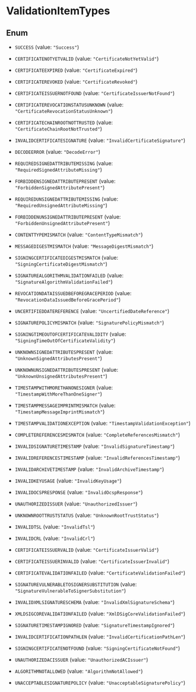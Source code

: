 

# ValidationItemTypes

## Enum


* `SUCCESS` (value: `"Success"`)

* `CERTIFICATENOTYETVALID` (value: `"CertificateNotYetValid"`)

* `CERTIFICATEEXPIRED` (value: `"CertificateExpired"`)

* `CERTIFICATEREVOKED` (value: `"CertificateRevoked"`)

* `CERTIFICATEISSUERNOTFOUND` (value: `"CertificateIssuerNotFound"`)

* `CERTIFICATEREVOCATIONSTATUSUNKNOWN` (value: `"CertificateRevocationStatusUnknown"`)

* `CERTIFICATECHAINROOTNOTTRUSTED` (value: `"CertificateChainRootNotTrusted"`)

* `INVALIDCERTIFICATESIGNATURE` (value: `"InvalidCertificateSignature"`)

* `DECODEERROR` (value: `"DecodeError"`)

* `REQUIREDSIGNEDATTRIBUTEMISSING` (value: `"RequiredSignedAttributeMissing"`)

* `FORBIDDENSIGNEDATTRIBUTEPRESENT` (value: `"ForbiddenSignedAttributePresent"`)

* `REQUIREDUNSIGNEDATTRIBUTEMISSING` (value: `"RequiredUnsignedAttributeMissing"`)

* `FORBIDDENUNSIGNEDATTRIBUTEPRESENT` (value: `"ForbiddenUnsignedAttributePresent"`)

* `CONTENTTYPEMISMATCH` (value: `"ContentTypeMismatch"`)

* `MESSAGEDIGESTMISMATCH` (value: `"MessageDigestMismatch"`)

* `SIGNINGCERTIFICATEDIGESTMISMATCH` (value: `"SigningCertificateDigestMismatch"`)

* `SIGNATUREALGORITHMVALIDATIONFAILED` (value: `"SignatureAlgorithmValidationFailed"`)

* `REVOCATIONDATAISSUEDBEFOREGRACEPERIOD` (value: `"RevocationDataIssuedBeforeGracePeriod"`)

* `UNCERTIFIEDDATEREFERENCE` (value: `"UncertifiedDateReference"`)

* `SIGNATUREPOLICYMISMATCH` (value: `"SignaturePolicyMismatch"`)

* `SIGNINGTIMEOUTOFCERTIFICATEVALIDITY` (value: `"SigningTimeOutOfCertificateValidity"`)

* `UNKNOWNSIGNEDATTRIBUTESPRESENT` (value: `"UnknownSignedAttributesPresent"`)

* `UNKNOWNUNSIGNEDATTRIBUTESPRESENT` (value: `"UnknownUnsignedAttributesPresent"`)

* `TIMESTAMPWITHMORETHANONESIGNER` (value: `"TimestampWithMoreThanOneSigner"`)

* `TIMESTAMPMESSAGEIMPRINTMISMATCH` (value: `"TimestampMessageImprintMismatch"`)

* `TIMESTAMPVALIDATIONEXCEPTION` (value: `"TimestampValidationException"`)

* `COMPLETEREFERENCESMISMATCH` (value: `"CompleteReferencesMismatch"`)

* `INVALIDSIGNATURETIMESTAMP` (value: `"InvalidSignatureTimestamp"`)

* `INVALIDREFERENCESTIMESTAMP` (value: `"InvalidReferencesTimestamp"`)

* `INVALIDARCHIVETIMESTAMP` (value: `"InvalidArchiveTimestamp"`)

* `INVALIDKEYUSAGE` (value: `"InvalidKeyUsage"`)

* `INVALIDOCSPRESPONSE` (value: `"InvalidOcspResponse"`)

* `UNAUTHORIZEDISSUER` (value: `"UnauthorizedIssuer"`)

* `UNKNOWNROOTTRUSTSTATUS` (value: `"UnknownRootTrustStatus"`)

* `INVALIDTSL` (value: `"InvalidTsl"`)

* `INVALIDCRL` (value: `"InvalidCrl"`)

* `CERTIFICATEISSUERVALID` (value: `"CertificateIssuerValid"`)

* `CERTIFICATEISSUERINVALID` (value: `"CertificateIssuerInvalid"`)

* `CERTIFICATEVALIDATIONFAILED` (value: `"CertificateValidationFailed"`)

* `SIGNATUREVULNERABLETOSIGNERSUBSTITUTION` (value: `"SignatureVulnerableToSignerSubstitution"`)

* `INVALIDXMLSIGNATURESCHEMA` (value: `"InvalidXmlSignatureSchema"`)

* `XMLDSIGCOREVALIDATIONFAILED` (value: `"XmlDSigCoreValidationFailed"`)

* `SIGNATURETIMESTAMPIGNORED` (value: `"SignatureTimestampIgnored"`)

* `INVALIDCERTIFICATIONPATHLEN` (value: `"InvalidCertificationPathLen"`)

* `SIGNINGCERTIFICATENOTFOUND` (value: `"SigningCertificateNotFound"`)

* `UNAUTHORIZEDACISSUER` (value: `"UnauthorizedACIssuer"`)

* `ALGORITHMNOTALLOWED` (value: `"AlgorithmNotAllowed"`)

* `UNACCEPTABLESIGNATUREPOLICY` (value: `"UnacceptableSignaturePolicy"`)



